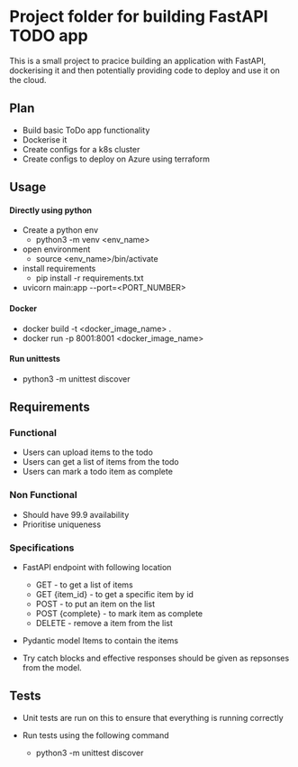 # Project folder for building FastAPI TODO app

This is a small project to pracice building an application with FastAPI, dockerising it and then potentially providing code to deploy and use it on the cloud. 

## Plan
- Build basic ToDo app functionality
- Dockerise it
- Create configs for a k8s cluster
- Create configs to deploy on Azure using terraform

## Usage

#### Directly using python
- Create a python env
    - python3 -m venv <env_name>
- open environment 
    - source <env_name>/bin/activate
- install requirements
    - pip install -r requirements.txt
- uvicorn main:app --port=<PORT_NUMBER> 

#### Docker
- docker build -t <docker_image_name> .
- docker run  -p 8001:8001 <docker_image_name>


#### Run unittests
- python3 -m unittest discover



## Requirements
### Functional
- Users can upload items to the todo
- Users can get a list of items from the todo
- Users can mark a todo item as complete

### Non Functional
- Should have 99.9 availability
- Prioritise uniqueness

### Specifications
- FastAPI endpoint with following location
    - GET - to get a list of items
    - GET {item_id} - to get a specific item by id
    - POST - to put an item on the list
    - POST {complete} - to mark item as complete 
    - DELETE - remove a item from the list
- Pydantic model Items to contain the items

- Try catch blocks and effective responses should be given as repsonses from the model. 


## Tests
- Unit tests are run on this to ensure that everything is running correctly

- Run tests using the following command
    - python3 -m unittest discover
